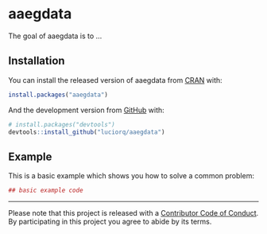 
<!-- README.md is generated from README.Rmd. Please edit that file -->
aaegdata
========

The goal of aaegdata is to ...

Installation
------------

You can install the released version of aaegdata from [CRAN](https://CRAN.R-project.org) with:

``` r
install.packages("aaegdata")
```

And the development version from [GitHub](https://github.com/) with:

``` r
# install.packages("devtools")
devtools::install_github("luciorq/aaegdata")
```

Example
-------

This is a basic example which shows you how to solve a common problem:

``` r
## basic example code
```

------------------------------------------------------------------------

Please note that this project is released with a [Contributor Code of Conduct](CODE_OF_CONDUCT.md). By participating in this project you agree to abide by its terms.
